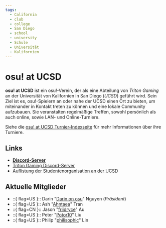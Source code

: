 ```yaml
---
tags:
  - California
  - club
  - college
  - San Diego
  - school
  - university
  - Schule
  - Universität
  - Kalifornien
---
```


# osu! at UCSD

**osu! at UCSD** ist ein osu!-Verein, der als eine Abteilung von *Triton Gaming* an der Universität von Kalifornien in San Diego (*UCSD*) geführt wird. Sein Ziel ist es, osu!-Spielern an oder nahe der UCSD einen Ort zu bieten, um miteinander in Kontakt treten zu können und eine lokale Community aufzubauen. Sie veranstalten regelmäßige Treffen, sowohl persönlich als auch online, sowie LAN- und Online-Turniere.

Siehe die [osu! at UCSD Turnier-Indexseite](/wiki/Tournaments/osu!_at_UCSD) für mehr Informationen über ihre Turniere.

## Links

- **[Discord-Server](https://discord.gg/DqBVmv5Knx)**
- [Triton Gaming Discord-Server](https://discord.gg/tritongaming)
- [Auflistung der Studentenorganisation an der UCSD](https://studentorg.ucsd.edu/Home/Details/14917)

## Aktuelle Mitglieder

- ::{ flag=US }:: Darin "[Darin on osu](https://osu.ppy.sh/users/4839876)" Nguyen (*Präsident*)
- ::{ flag=US }:: Ash "[Ahntaea](https://osu.ppy.sh/users/4941097)" Tran
- ::{ flag=CN }:: Jason "[friidryce](https://osu.ppy.sh/users/8271310)" Au
- ::{ flag=US }:: Peter "[Potor10](https://osu.ppy.sh/users/8029687)" Liu
- ::{ flag=US }:: Philip "[philisophic](https://osu.ppy.sh/users/7040672)" Lin
